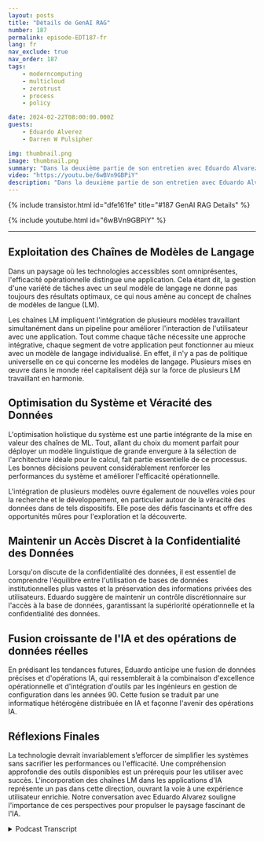 ```yaml
---
layout: posts
title: "Détails de GenAI RAG"
number: 187
permalink: episode-EDT187-fr
lang: fr
nav_exclude: true
nav_order: 187
tags:
    - moderncomputing
    - multicloud
    - zerotrust
    - process
    - policy

date: 2024-02-22T08:00:00.000Z
guests:
    - Eduardo Alverez
    - Darren W Pulsipher

img: thumbnail.png
image: thumbnail.png
summary: "Dans la deuxième partie de son entretien avec Eduardo Alvarez, Darren explore l'utilisation des LLM GenAI et des techniques de RAG (Retrieval Augmentation Generation) pour aider les organisations à tirer parti des dernières avancées en matière d'IA de manière rapide et rentable."
video: "https://youtu.be/6wBVn9GBPiY"
description: "Dans la deuxième partie de son entretien avec Eduardo Alvarez, Darren explore l'utilisation des LLM GenAI et des techniques de RAG (Retrieval Augmentation Generation) pour aider les organisations à tirer parti des dernières avancées en matière d'IA de manière rapide et rentable."
---
```


<div>
{% include transistor.html id="dfe161fe" title="#187 GenAI RAG Details" %}

{% include youtube.html id="6wBVn9GBPiY" %}
</div>

---

## Exploitation des Chaînes de Modèles de Langage

Dans un paysage où les technologies accessibles sont omniprésentes, l'efficacité opérationnelle distingue une application. Cela étant dit, la gestion d'une variété de tâches avec un seul modèle de langage ne donne pas toujours des résultats optimaux, ce qui nous amène au concept de chaînes de modèles de langue (LM).

Les chaînes LM impliquent l'intégration de plusieurs modèles travaillant simultanément dans un pipeline pour améliorer l'interaction de l'utilisateur avec une application. Tout comme chaque tâche nécessite une approche intégrative, chaque segment de votre application peut fonctionner au mieux avec un modèle de langage individualisé. En effet, il n'y a pas de politique universelle en ce qui concerne les modèles de langage. Plusieurs mises en œuvre dans le monde réel capitalisent déjà sur la force de plusieurs LM travaillant en harmonie.

## Optimisation du Système et Véracité des Données

L'optimisation holistique du système est une partie intégrante de la mise en valeur des chaînes de ML. Tout, allant du choix du moment parfait pour déployer un modèle linguistique de grande envergure à la sélection de l'architecture idéale pour le calcul, fait partie essentielle de ce processus. Les bonnes décisions peuvent considérablement renforcer les performances du système et améliorer l'efficacité opérationnelle.

L'intégration de plusieurs modèles ouvre également de nouvelles voies pour la recherche et le développement, en particulier autour de la véracité des données dans de tels dispositifs. Elle pose des défis fascinants et offre des opportunités mûres pour l'exploration et la découverte.

## Maintenir un Accès Discret à la Confidentialité des Données

Lorsqu'on discute de la confidentialité des données, il est essentiel de comprendre l'équilibre entre l'utilisation de bases de données institutionnelles plus vastes et la préservation des informations privées des utilisateurs. Eduardo suggère de maintenir un contrôle discrétionnaire sur l'accès à la base de données, garantissant la supériorité opérationnelle et la confidentialité des données.

## Fusion croissante de l'IA et des opérations de données réelles

En prédisant les tendances futures, Eduardo anticipe une fusion de données précises et d'opérations IA, qui ressemblerait à la combinaison d'excellence opérationnelle et d'intégration d'outils par les ingénieurs en gestion de configuration dans les années 90. Cette fusion se traduit par une informatique hétérogène distribuée en IA et façonne l'avenir des opérations IA.

## Réflexions Finales

La technologie devrait invariablement s’efforcer de simplifier les systèmes sans sacrifier les performances ou l'efficacité. Une compréhension approfondie des outils disponibles est un prérequis pour les utiliser avec succès. L'incorporation des chaînes LM dans les applications d'IA représente un pas dans cette direction, ouvrant la voie à une expérience utilisateur enrichie. Notre conversation avec Eduardo Alvarez souligne l'importance de ces perspectives pour propulser le paysage fascinant de l'IA.



<details>
<summary> Podcast Transcript </summary>

<p></p>

</details>
